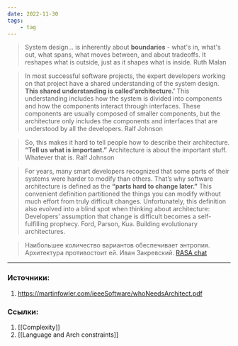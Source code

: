 ```yaml
---
date: 2022-11-30
tags:
    - tag
---
```


> System design... is inherently about **boundaries** - what's in, what's out, what spans, what moves between, and about tradeoffs. It reshapes what is outside, just as it shapes what is inside. Ruth Malan

> In most successful software projects, the expert developers working on that project have a shared understanding of the system design. **This shared understanding is called‘architecture.’** This understanding includes how the system is divided into components and how the components interact through interfaces. These components are usually composed of smaller components, but the architecture only includes the components and interfaces that are understood by all the developers. Ralf Johnson

> So, this makes it hard to tell people how to describe their architecture. **“Tell us what is important.”** Architecture is about the important stuff. Whatever that is. Ralf Johnson

> For years, many smart developers recognized that some parts of their systems were harder to modify than others. That’s why software architecture is defined as the **“parts hard to change later.”** This convenient definition partitioned the things you can modify without much effort from truly difficult changes. Unfortunately, this definition also evolved into a blind spot when thinking about architecture: Developers’ assumption that change is difficult becomes a self-fulfilling prophecy. Ford, Parson, Kua. Building evolutionary architectures.

> Наибольшее количество вариантов обеспечивает энтропия. Архитектура противостоит ей. Иван Закревский. [RASA chat](https://t.me/ru_arc_chat/3231)

---

### Источники:
1. https://martinfowler.com/ieeeSoftware/whoNeedsArchitect.pdf

### Ссылки:
1. [[Complexity]]
1. [[Language and Arch constraints]]